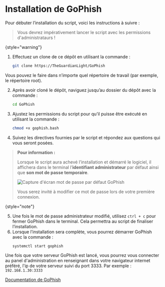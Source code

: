 # Installation de GoPhish

Pour débuter l’installation du script, voici les instructions à suivre :

>
> Vous devrez impérativement lancer le script avec les permissions d'administrataurs !
>
{style="warning"}

1. Effectuez un clone de ce dépôt en utilisant la commande :
    ```Bash
    git clone https://TheGuardianLight/GoPhish
    ```
Vous pouvez le faire dans n’importe quel répertoire de travail (par exemple, le répertoire root).

2. Après avoir cloné le dépôt, naviguez jusqu’au dossier du dépôt avec la commande :
    ```Bash
    cd GoPhish
    ```
3. Ajustez les permissions du script pour qu’il puisse être exécuté en utilisant la commande :
    ```Bash
    chmod +x gophish.bash
    ```
4. Suivez les directives fournies par le script et répondez aux questions qui vous seront posées.

> **Pour information :**
>
> Lorsque le script aura achevé l’installation et démarré le logiciel, il affichera dans le terminal l’**identifiant administrateur** par défaut ainsi que **son mot de passe temporaire**.
> 
> <img src="capture_gophish_mdp.png" alt="Capture d'écran mot de passe par défaut GoPhish"/>
> 
> Vous serez invité à modifier ce mot de passe lors de votre première connexion.

{style="note"}

5. Une fois le mot de passe administrateur modifié, utilisez `ctrl + c` pour fermer GoPhish dans le terminal. Cela permettra au script de finaliser l’installation.
6. Lorsque l’installation sera complète, vous pourrez démarrer GoPhish avec la commande :
    ```Bash
    systemctl start gophish
    ```
Une fois que votre serveur GoPhish est lancé, vous pourrez vous connecter au panel d'administration en renseignant dans votre navigateur internet préféré, l'ip de votre serveur suivi du port 3333.
Par exemple : `192.168.1.30:3333`

<seealso>
    <category ref="doc_go">
        <a href="https://getgophish.com/documentation/">Documentation de GoPhish</a>
    </category>
</seealso>